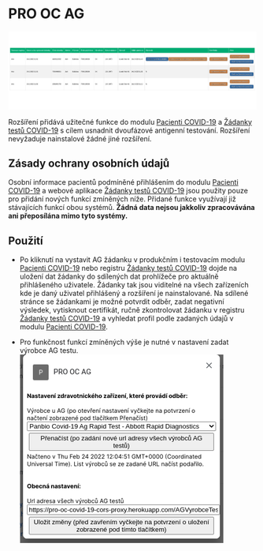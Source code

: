 # PRO OC AG

![Preview](preview/nahled.png)

Rozšíření přidává užitečné funkce do modulu [Pacienti COVID-19](https://ereg.ksrzis.cz/Registr/CUDZadanky/VyhledaniPacienta) a [Žádanky testů COVID-19](https://eregpublicsecure.ksrzis.cz/Registr/CUD/Overeni) s cílem usnadnit dvoufázové antigenní testování. Rozšíření nevyžaduje nainstalové žádné jiné rozšíření.

## Zásady ochrany osobních údajů

Osobní informace pacientů podmíněné přihlášením do modulu [Pacienti COVID-19](https://ereg.ksrzis.cz/Registr/CUDZadanky/VyhledaniPacienta) a webové aplikace [Žádanky testů COVID-19](https://eregpublicsecure.ksrzis.cz/Registr/CUD/Overeni) jsou použity pouze pro přidání nových funkcí zmíněných níže. Přidané funkce využívají již stávajících funkcí obou systémů. **Žádná data nejsou jakkoliv zpracovávána ani přeposílána mimo tyto systémy.**

## Použití

- Po kliknutí na vystavit AG žádanku v produkčním i testovacím modulu [Pacienti COVID-19](https://ereg.ksrzis.cz/Registr/CUDZadanky/VyhledaniPacienta) nebo registru [Žádanky testů COVID-19](https://eregpublicsecure.ksrzis.cz/Registr/CUD/Overeni) dojde na uložení dat žádanky do sdílených dat prohlížeče pro aktuálně přihlášeného uživatele. Žádanky tak jsou viditelné na všech zařízeních kde je daný uživatel přihlášený a rozšíření je nainstalované. Na sdílené stránce se žádankami je možné potvrdit odběr, zadat negativní výsledek, vytisknout certifikát, ručně zkontrolovat žádanku v registru [Žádanky testů COVID-19](https://eregpublicsecure.ksrzis.cz/Registr/CUD/Overeni) a vyhledat profil podle zadaných údajů v modulu [Pacienti COVID-19](https://ereg.ksrzis.cz/Registr/CUDZadanky/VyhledaniPacienta).

- Pro funkčnost funkcí zmíněných výše je nutné v nastavení zadat výrobce AG testu.
![Preview](preview/nastaveni.png)
